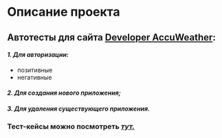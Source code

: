 <h1><b>Описание проекта</b> </h1>
<h2>Автотесты для сайта <a href="https://developer.accuweather.com/">Developer AccuWeather</a>:</b></h2>
<h4><i>1. Для авторизации:</i></h4>
<ul>
  <li>позитивные</li>
  <li>негативные</li>
</ul>
<h4><i>2. Для создания нового приложения;</i></h4>
<h4><i>3. Для удаления существующего приложения.</i></h4>
<h3><b>Тест-кейсы можно посмотреть <i><a href="https://docs.google.com/spreadsheets/d/19OGLU2VpDEI8ScSmPuKU6Esxt392eqM6eLdnv9mRHrI/edit?usp=sharing">тут.</a></i><b></h3>
